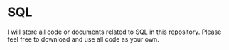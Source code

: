 # SQL
I will store all code or documents related to SQL in this repository.  Please feel free to download and use all code as your own.
